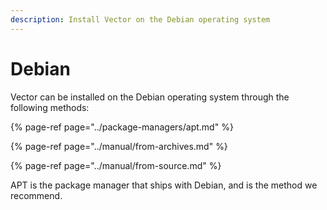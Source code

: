 ```yaml
---
description: Install Vector on the Debian operating system
---
```


# Debian

Vector can be installed on the Debian operating system through the following
methods:

{% page-ref page="../package-managers/apt.md" %}

{% page-ref page="../manual/from-archives.md" %}

{% page-ref page="../manual/from-source.md" %}

APT is the package manager that ships with Debian, and is the method we
recommend.



